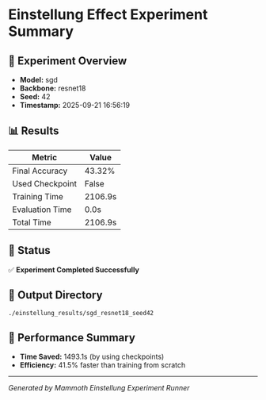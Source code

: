 # Einstellung Effect Experiment Summary

## 🎯 Experiment Overview
- **Model:** sgd
- **Backbone:** resnet18
- **Seed:** 42
- **Timestamp:** 2025-09-21 16:56:19

## 📊 Results
| Metric | Value |
|--------|-------|
| Final Accuracy | 43.32% |
| Used Checkpoint | False |
| Training Time | 2106.9s |
| Evaluation Time | 0.0s |
| Total Time | 2106.9s |

## 🎉 Status
✅ **Experiment Completed Successfully**

## 📁 Output Directory
```
./einstellung_results/sgd_resnet18_seed42
```

## 🚀 Performance Summary
- **Time Saved:** 1493.1s (by using checkpoints)
- **Efficiency:** 41.5% faster than training from scratch

---
*Generated by Mammoth Einstellung Experiment Runner*
